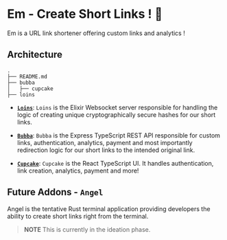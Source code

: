 # Em - Create Short Links ! 🚀

Em is a URL link shortener offering custom links and analytics !

## Architecture

```
.
├── README.md
├── bubba
│   ├── cupcake
├── loins
```

- **[`Loins`](https://github.com/glamboyosa/Em/blob/main/loins)**: `Loins` is the Elixir Websocket server responsible for handling the logic of creating unique cryptographically secure hashes for our short links.

- **[`Bubba`](https://github.com/glamboyosa/Em/blob/main/bubba)**: `Bubba` is the Express TypeScript REST API responsible for custom links, authentication, analytics, payment and most importantly redirection logic for our short links to the intended original link.

- **[`Cupcake`](https://github.com/glamboyosa/Em/blob/main/bubba/cupcake)**: `Cupcake` is the React TypeScript UI. It handles authentication, link creation, analytics, payment and more!

## Future Addons - `Angel`

Angel is the tentative Rust terminal application providing developers the ability to create short links right from the terminal.

> **NOTE** This is currently in the ideation phase.

